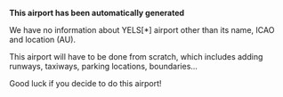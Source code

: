 **This airport has been automatically generated**

We have no information about YELS[*] airport other than its name, ICAO and location (AU).

This airport will have to be done from scratch, which includes adding runways, taxiways, parking locations, boundaries...

Good luck if you decide to do this airport!